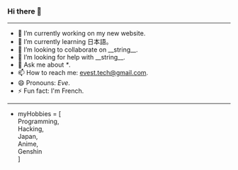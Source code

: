### Hi there 👋

---

- 🔭 I’m currently working on my new website.
- 🌱 I’m currently learning 日本語。
- 👯 I’m looking to collaborate on \_\_string\_\_.
- 🤔 I’m looking for help with \_\_string\_\_.
- 💬 Ask me about _*_.
- 📫 How to reach me: evest.tech@gmail.com.
- 😄 Pronouns: _Eve_.
- ⚡ Fun fact: I'm French.

---

- myHobbies = [<br />
Programming,<br />
Hacking,<br />
Japan,<br />
Anime,<br />
Genshin<br />
]

